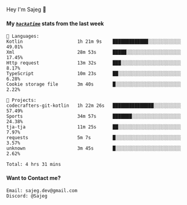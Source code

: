 Hey I'm Sajeg 👋

#### My [_`hackatime`_](https://hackatime.hackclub.com) stats from the last week

```text
💾 Languages:
Kotlin                    1h 21m 9s    █████████████░░░░░░░░░░░░  49.01%
Xml                       28m 53s      █████░░░░░░░░░░░░░░░░░░░░  17.45%
Http request              13m 32s      ███░░░░░░░░░░░░░░░░░░░░░░  8.17%
TypeScript                10m 23s      ██░░░░░░░░░░░░░░░░░░░░░░░  6.28%
Cookie storage file       3m 40s       █░░░░░░░░░░░░░░░░░░░░░░░░  2.22%

💼 Projects:
codecrafters-git-kotlin   1h 22m 26s   ███████████████░░░░░░░░░░  57.49%
Sports                    34m 57s      ███████░░░░░░░░░░░░░░░░░░  24.38%
tja-tja                   11m 25s      ██░░░░░░░░░░░░░░░░░░░░░░░  7.97%
requests                  5m 7s        █░░░░░░░░░░░░░░░░░░░░░░░░  3.57%
unknown                   3m 45s       █░░░░░░░░░░░░░░░░░░░░░░░░  2.62%

Total: 4 hrs 31 mins
```

#### Want to Contact me?

```text
Email: sajeg.dev@gmail.com
Discord: @Sajeg
```
